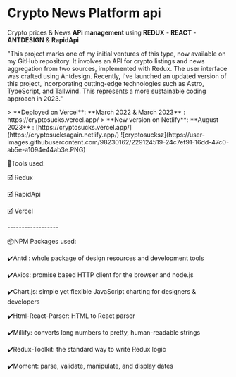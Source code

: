 # Crypto News Platform api
Crypto prices & News **APi management** using **REDUX** - **REACT** - **ANTDESIGN** & **RapidApi** 
<p>"This project marks one of my initial ventures of this type, now available on my GitHub repository. It involves an API for crypto listings and news aggregation from two sources, implemented with Redux. The user interface was crafted using Antdesign. Recently, I've launched an updated version of this project, incorporating cutting-edge technologies such as Astro, TypeScript, and Tailwind. This represents a more sustainable coding approach in 2023."</p>
> **Deployed on Vercel**: **March 2022 & March 2023** : https://cryptosucks.vercel.app/
> **New version on Netlify**: **August 2023** : [https://cryptosucks.vercel.app/](https://cryptosucksagain.netlify.app/)
![cryptosucksz](https://user-images.githubusercontent.com/98230162/229124519-24c7ef91-16dd-47c0-ab5e-a1094e44ab3e.PNG)
<p>🧰Tools used:</p>
<p>🗹 Redux</p>
<p>🗹 RapidApi</p>
<p>🗹 Vercel</p>
<p>------------------</p>
<p>📦NPM Packages used:</p>
<p>✔️Antd : whole package of design resources and development tools</p>
<p>✔️Axios: promise based HTTP client for the browser and node.js</p>
<p>✔️Chart.js: simple yet flexible JavaScript charting for designers & developers</p>
<p>✔️Html-React-Parser: HTML to React parser</p>
<p>✔️Millify: converts long numbers to pretty, human-readable strings</p>
<p>✔️Redux-Toolkit: the standard way to write Redux logic</p>
<p>✔️Moment: parse, validate, manipulate, and display dates</p>






